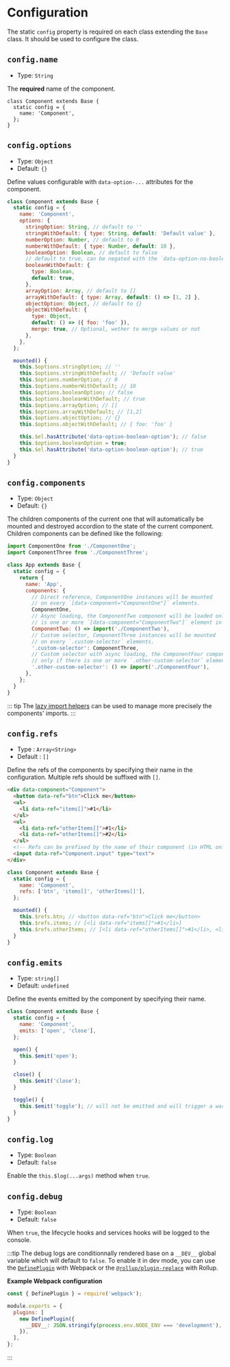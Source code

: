 # Configuration

The static `config` property is required on each class extending the `Base` class. It should be used to configure the class.

## `config.name`

- Type: `String`

The **required** name of the component.

```js{3}
class Component extends Base {
  static config = {
    name: 'Component',
  };
}
```

## `config.options`

- Type: `Object`
- Default: `{}`

Define values configurable with `data-option-...` attributes for the component.

```js
class Component extends Base {
  static config = {
    name: 'Component',
    options: {
      stringOption: String, // default to ''
      stringWithDefault: { type: String, default: 'Default value' },
      numberOption: Number, // default to 0
      numberWithDefault: { type: Number, default: 10 },
      booleanOption: Boolean, // default to false
      // default to true, can be negated with the `data-option-no-boolean-with-default` attribute
      booleanWithDefault: {
        type: Boolean,
        default: true,
      },
      arrayOption: Array, // default to []
      arrayWithDefault: { type: Array, default: () => [1, 2] },
      objectOption: Object, // default to {}
      objectWithDefault: {
        type: Object,
        default: () => ({ foo: 'foo' }),
        merge: true, // Optional, wether to merge values or not
      },
    },
  };

  mounted() {
    this.$options.stringOption; // ''
    this.$options.stringWithDefault; // 'Default value'
    this.$options.numberOption; // 0
    this.$options.numberWithDefault; // 10
    this.$options.booleanOption; // false
    this.$options.booleanWithDefault; // true
    this.$options.arrayOption; // []
    this.$options.arrayWithDefault; // [1,2]
    this.$options.objectOption; // {}
    this.$options.objectWithDefault; // { foo: 'foo' }

    this.$el.hasAttribute('data-option-boolean-option'); // false
    this.$options.booleanOption = true;
    this.$el.hasAttribute('data-option-boolean-option'); // true
  }
}
```

## `config.components`

- Type: `Object`
- Default: `{}`

The children components of the current one that will automatically be mounted and destroyed accordion to the state of the current component. Children components can be defined like the following:

```js
import ComponentOne from './ComponentOne';
import ComponentThree from './ComponentThree';

class App extends Base {
  static config = {
    return {
      name: 'App',
      components: {
        // Direct reference, ComponentOne instances will be mounted
        // on every `[data-component="ComponentOne"]` elements.
        ComponentOne,
        // Async loading, the ComponentTwo component will be loaded only if there
        // is one or more `[data-component="ComponentTwo"]` element in the DOM.
        ComponentTwo: () => import('./ComponentTwo'),
        // Custom selector, ComponentThree instances will be mounted
        // on every `.custom-selector` elements.
        '.custom-selector': ComponentThree,
        // Custom selector with async loading, the ComponentFour component will be loaded
        // only if there is one or more `.other-custom-selector` element in the DOM.
        '.other-custom-selector': () => import('./ComponentFour'),
      },
    };
  }
}
```

::: tip
The [lazy import helpers](/api/helpers/#lazy-import-helpers) can be used to manage more precisely the components' imports.
:::

## `config.refs`

- Type : `Array<String>`
- Default : `[]`

Define the refs of the components by specifying their name in the configuration. Multiple refs should be suffixed with `[]`.

```html
<div data-component="Component">
  <button data-ref="btn">Click me</button>
  <ul>
    <li data-ref="items[]">#1</li>
  </ul>
  <ul>
    <li data-ref="otherItems[]">#1</li>
    <li data-ref="otherItems[]">#2</li>
  </ul>
  <!-- Refs can be prefixed by the name of their component (in HTML only)  -->
  <input data-ref="Component.input" type="text">
</div>
```

```js
class Component extends Base {
  static config = {
    name: 'Component',
    refs: ['btn', 'items[]', 'otherItems[]'],
  };

  mounted() {
    this.$refs.btn; // <button data-ref="btn">Click me</button>
    this.$refs.items; // [<li data-ref="items[]">#1</li>]
    this.$refs.otherItems; // [<li data-ref="otherItems[]">#1</li>, <li data-ref="otherItems[]">#2</li>]
  }
}
```

## `config.emits`

- Type: `string[]`
- Default: `undefined`

Define the events emitted by the component by specifying their name.

```js
class Component extends Base {
  static config = {
    name: 'Component',
    emits: ['open', 'close'],
  };

  open() {
    this.$emit('open');
  }

  close() {
    this.$emit('close');
  }

  toggle() {
    this.$emit('toggle'); // will not be emitted and will trigger a warning
  }
}
```

## `config.log`

- Type: `Boolean`
- Default: `false`

Enable the `this.$log(...args)` method when `true`.

## `config.debug`

- Type: `Boolean`
- Default: `false`

When `true`, the lifecycle hooks and services hooks will be logged to the console.

:::tip
The debug logs are conditionnally rendered base on a `__DEV__` global variable which will default to `false`. To enable it in dev mode, you can use the [`DefinePlugin`](https://webpack.js.org/plugins/define-plugin/) with Webpack or the [`@rollup/plugin-replace`](https://github.com/rollup/plugins/tree/master/packages/replace) with Rollup.

**Example Webpack configuration**

```js
const { DefinePlugin } = require('webpack');

module.exports = {
  plugins: [
    new DefinePlugin({
      __DEV__: JSON.stringify(process.env.NODE_ENV === 'development'),
    }),
  ],
};
```

:::
